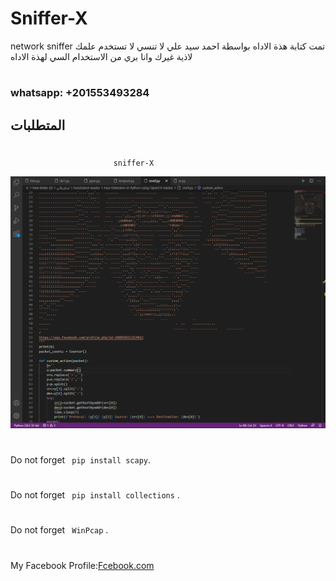 # Sniffer-X
network sniffer
تمت كتابة هذة الاداه بواسطة احمد سيد علي 
لا تنسي لا تستخدم علمك لاذية غيرك 
وانا بري من الاستخدام السي لهذة الاداه
#
### whatsapp: +201553493284
## المتطلبات
#
                           sniffer-X

![Image of Yaktocat](https://github.com/stormteame/sniffer/blob/master/snif.PNG?raw=true)
#
Do not forget
` pip install scapy`.
#
Do not forget
` pip install collections` .
#
#
Do not forget
` WinPcap` .


#
My Facebook Profile:[Fcebook.com](https://www.facebook.com/profile.php?id=100050215254013)
